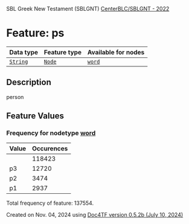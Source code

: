 SBL Greek New Testament (SBLGNT) [CenterBLC/SBLGNT - 2022](https://github.com/CenterBLC/SBLGNT)
# Feature: ps
Data type|Feature type|Available for nodes
---|---|---
[`String`](featuresbydatatype.md#string)|[`Node`](featuresbytype.md#node)| [`word`](featuresbynodetype.md#word) 
## Description
person
## Feature Values
### Frequency for nodetype [word](featuresbynodetype.md#word)
Value|Occurences
---|---
&nbsp;|118423
p3|12720
p2|3474
p1|2937

Total frequency of feature: 137554.
  

Created on Nov. 04, 2024 using [Doc4TF version 0.5.2b (July 10, 2024)](https://github.com/tonyjurg/Doc4TF/blob/main/CreateFeatureDoc.ipynb) 
